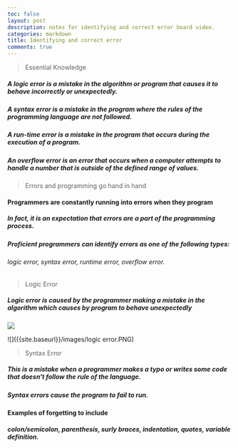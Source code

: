 ```yaml
---
toc: false
layout: post
description: notes for identifying and correct error board video.
categories: markdown
title: Identifying and correct error 
comments: true
---
```


> Essential Knowledge

##### A logic error is a mistake in the algorithm or program that causes it to behave incorrectly or unexpectedly.
##### A syntax error is a mistake in the program where the rules of the programming language are not followed.
##### A run-time error is a mistake in the program that occurs during the execution of a program.
##### An overflow error is an error that occurs when a computer attempts to handle a number that is outside of the defined range of values.

> Errors and programming go hand in hand

#### Programmers are constantly running into errors when they program

##### In fact, it is an expectation that errors are a part of the programming process.
##### Proficient programmers can identify errors as one of the following types:
###### logic error, syntax error, runtime error, overflow error.

> Logic Error

##### Logic error is caused by the programmer making a mistake in the algorithm which causes by program to behave unexpectedly

![](vscode-remote://wsl%2Bubuntu-20.04/home/antony/antony-s-fastpage/images/logic%20error.PNG)

![]({{site.baseurl}}/images/logic error.PNG)
> Syntax Error

##### This is a mistake when a programmer makes a typo or writes some code that doesn't follow the rule of the language.
##### Syntax errors cause the program to fail to run.

#### Examples of forgetting to include
##### colon/semicolon, parenthesis, surly braces, indentation, quotes, variable definition.



